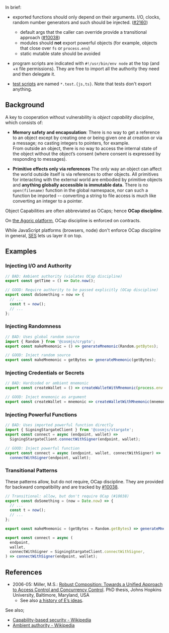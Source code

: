 In brief:

 - exported functions should only depend on their arguments. I/O, clocks, random number generators and such should be injected. ([#2160](https://github.com/Agoric/agoric-sdk/issues/2160))
   - default args that the caller can override provide a transitional approach ([#10038](https://github.com/Agoric/agoric-sdk/issues/10038))
   - modules should **not** export powerful objects (for example, objects that close over `fs` or `process.env`)
   - static mutable state should be avoided

 - program scripts are indicated with `#!/usr/bin/env node` at the top (and +x file permissions). They are free to import all the authority they need and then delegate it.

 - [test scripts](https://github.com/Agoric/agoric-sdk/wiki/agoric-sdk-unit-testing) are named `*.test.{js,ts}`.  Note that tests don't export anything.

## Background

A key to cooperation without vulnerability is _object capability discipline_, which consists of:

* **Memory safety and encapsulation**: There is no way to get a reference to an object except by creating one or being given one at creation or via a message; no casting integers to pointers, for example.  
  From outside an object, there is no way to access the internal state of the object without the object’s consent (where consent is expressed by responding to messages).</dd>

* **Primitive effects only via references** The only way an object can affect the world outside itself is via references to other objects. All primitives for interacting with the external world are embodied by primitive objects and **anything globally accessible is immutable data.** There is no `open(filename)` function in the global namespace, nor can such a function be imported -- converting a string to file access is much like converting an integer to a pointer.

Object Capabilities are often abbreviated as OCaps; hence **OCap discipline**.

On [the Agoric platform](https://agoric.com/documentation/platform/), OCap discipline is enforced on contracts.

While JavaScript platforms (browsers, node) don't enforce OCap discipline in general, [SES](https://agoric.com/documentation/guides/js-programming/ses/ses-guide.html#what-is-ses) lets us layer it on top.

## Examples

### Injecting I/O and Authority

```js
// BAD: Ambient authority (violates OCap discipline)
export const getTime = () => Date.now();

// GOOD: Require authority to be passed explicitly (OCap discipline)
export const doSomething = now => {
  // ...
  const t = now();
  // ...
};
```

### Injecting Randomness

```js
// BAD: Uses global random source
import { Random } from '@cosmjs/crypto';
export const makeMnemonic = () => generateMnemonic(Random.getBytes);

// GOOD: Inject random source
export const makeMnemonic = getBytes => generateMnemonic(getBytes);
```

### Injecting Credentials or Secrets

```js
// BAD: Hardcoded or ambient mnemonic
export const createWallet = () => createWalletWithMnemonic(process.env.MNEMONIC);

// GOOD: Inject mnemonic as argument
export const createWallet = mnemonic => createWalletWithMnemonic(mnemonic);
```

### Injecting Powerful Functions

```js
// BAD: Uses imported powerful function directly
import { SigningStargateClient } from '@cosmjs/stargate';
export const connect = async (endpoint, wallet) =>
  SigningStargateClient.connectWithSigner(endpoint, wallet);

// GOOD: Inject powerful function
export const connect = async (endpoint, wallet, connectWithSigner) =>
  connectWithSigner(endpoint, wallet);
```

### Transitional Patterns

These patterns allow, but do not require, OCap discipline. They are provided for backward compatibility and are tracked by [#10038](https://github.com/Agoric/agoric-sdk/issues/10038).

```js
// Transitional: allow, but don't require OCap (#10038)
export const doSomething = (now = Date.now) => {
  // ...
  const t = now();
  // ...
};

export const makeMnemonic = (getBytes = Random.getBytes) => generateMnemonic(getBytes);

export const connect = async (
  endpoint,
  wallet,
  connectWithSigner = SigningStargateClient.connectWithSigner,
) => connectWithSigner(endpoint, wallet);
```

## References
 - 2006-05: Miller, M.S.: [Robust Composition: Towards a Unified Approach to Access Control and Concurrency Control](http://erights.org/talks/thesis/index.html). PhD thesis, Johns Hopkins University, Baltimore, Maryland, USA
   - See also [a history of E’s ideas](http://www.erights.org/history/index.html).

See also;
 - [Capability\-based security \- Wikipedia](https://en.wikipedia.org/wiki/Capability-based_security)
 - [Ambient authority \- Wikipedia](https://en.wikipedia.org/wiki/Ambient_authority)

